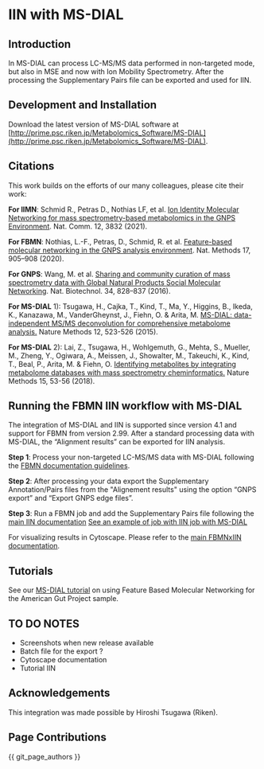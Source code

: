 # IIN with MS-DIAL

## Introduction

In MS-DIAL can process LC-MS/MS data performed in non-targeted mode, but also in MSE and now with Ion Mobility Spectrometry. After the processing the Supplementary Pairs file can be exported and used for IIN.

## Development and Installation

Download the latest version of MS-DIAL software at [http://prime.psc.riken.jp/Metabolomics_Software/MS-DIAL](http://prime.psc.riken.jp/Metabolomics_Software/MS-DIAL).

## Citations

This work builds on the efforts of our many colleagues, please cite their work:

**For IIMN**: Schmid R., Petras D., Nothias LF, et al. [Ion Identity Molecular Networking for mass spectrometry-based metabolomics in the GNPS Environment](https://www.nature.com/articles/s41467-021-23953-9). Nat. Comm. 12, 3832 (2021).

**For FBMN**: Nothias, L.-F., Petras, D., Schmid, R. et al. [Feature-based molecular networking in the GNPS analysis environment](https://www.nature.com/articles/s41592-020-0933-6). Nat. Methods 17, 905–908 (2020).

**For GNPS**: Wang, M. et al. [Sharing and community curation of mass spectrometry data with Global Natural Products Social Molecular Networking](https://doi.org/10.1038/nbt.3597). Nat. Biotechnol. 34, 828–837 (2016).

**For MS-DIAL** 1): Tsugawa, H., Cajka, T., Kind, T., Ma, Y., Higgins, B., Ikeda, K., Kanazawa, M., VanderGheynst, J., Fiehn, O. & Arita, M. [MS-DIAL: data-independent MS/MS deconvolution for comprehensive metabolome analysis.](http://dx.doi.org/10.1038/nmeth.3393) Nature Methods 12, 523-526 (2015).

**For MS-DIAL** 2): Lai, Z., Tsugawa, H., Wohlgemuth, G., Mehta, S., Mueller, M., Zheng, Y., Ogiwara, A., Meissen, J., Showalter, M., Takeuchi, K., Kind, T., Beal, P., Arita, M. & Fiehn, O. [Identifying metabolites by integrating metabolome databases with mass spectrometry cheminformatics.](http://dx.doi.org/10.1038/nmeth.4512) Nature Methods 15, 53-56 (2018).

## Running the FBMN IIN workflow with MS-DIAL

The integration of MS-DIAL and IIN is supported since version 4.1 and support for FBMN from version 2.99. After a standard processing data with MS-DIAL, the “Alignment results” can be exported for IIN analysis.

**Step 1**: Process your non-targeted LC-MS/MS data with MS-DIAL following the [FBMN documentation guidelines](featurebasedmolecularnetworking-with-ms-dial.md).

**Step 2**: After processing your data export the Supplementary Annotation/Pairs files from the "Alignement results" using the option “GNPS export” and “Export GNPS edge files”.

**Step 3**: Run a FBMN job and add the Supplementary Pairs file following the [main IIN documentation](fbmn-iin.md)
[See an example of job with IIN job with MS-DIAL](https://gnps.ucsd.edu/ProteoSAFe/status.jsp?task=ae661056ca1d4b119c0be48d83ec8150)

For visualizing results in Cytoscape. Please refer to the [main FBMNxIIN documentation](fbmn-iin.md).

## Tutorials

See our [MS-DIAL tutorial](tutorials/americangut-ms-dial.md) on using Feature Based Molecular Networking for the American Gut Project sample.


## TO DO NOTES
- Screenshots when new release available
- Batch file for the export ?
- Cytoscape documentation
- Tutorial IIN

## Acknowledgements

This integration was made possible by Hiroshi Tsugawa (Riken).

## Page Contributions

{{ git_page_authors }}
